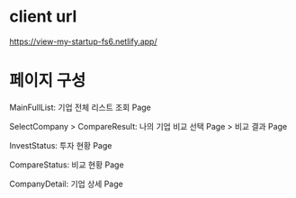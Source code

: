 # client url

https://view-my-startup-fs6.netlify.app/

# 페이지 구성

MainFullList: 기업 전체 리스트 조회 Page

SelectCompany > CompareResult: 나의 기업 비교 선택 Page > 비교 결과 Page

InvestStatus: 투자 현황 Page

CompareStatus: 비교 현황 Page

CompanyDetail: 기업 상세 Page
